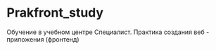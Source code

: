# Prakfront_study
Обучение в учебном центре Специалист. Практика создания веб - приложения (фронтенд)
